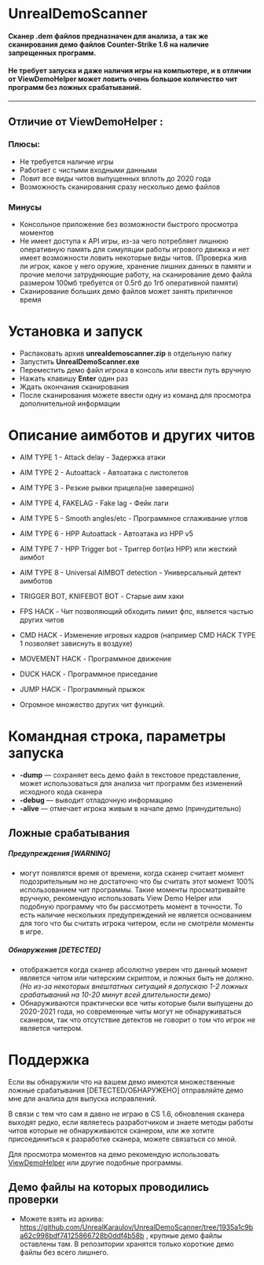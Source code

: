 
# UnrealDemoScanner 
#### Сканер .dem файлов предназначен для анализа, а так же сканирования демо файлов Counter-Strike 1.6 на наличие запрещенных программ.
#### Не требует запуска и даже наличия игры на компьютере, и в отличии от ViewDemoHelper может ловить очень большое количество чит программ без ложных срабатываний.

---
Отличие от ViewDemoHelper :
-
### Плюсы:
- Не требуется наличие игры
- Работает с чистыми входными данными
- Ловит все виды читов выпущенных вплоть до 2020 года
- Возможность сканирования сразу несколько демо файлов
### Минусы
- Консольное приложение без возможности быстрого просмотра моментов
- Не имеет доступа к API игры, из-за чего потребляет лишнюю оперативную память для симуляции работы игрового движка и нет имеет возможности ловить некоторые виды читов. (Проверка жив ли игрок, какое у него оружие, хранение лишних данных в памяти и прочие мелочи затрудняющие работу, на сканирование демо файла размером 100мб требуется от 0.5гб до 1гб оперативной памяти)
- Сканирование больших демо файлов может занять приличное время

# Установка и запуск
- Распаковать архив **unrealdemoscanner.zip** в отдельную папку
- Запустить **UnrealDemoScanner.exe**
- Переместить демо файл игрока в консоль или ввести путь вручную
- Нажать клавишу **Enter** один раз
- Ждать окончания сканирования
- После сканирования можете ввести одну из команд для просмотра дополнительной информации

# Описание аимботов и других читов
- AIM TYPE 1 - Attack delay - Задержка атаки
 
- AIM TYPE 2 - Autoattack - Автоатака с пистолетов
 
- AIM TYPE 3 - Резкие рывки прицела(не заверешно)
 
- AIM TYPE 4, FAKELAG - Fake lag - Фейк лаги
 
- AIM TYPE 5 - Smooth angles/etc - Программное сглаживание углов
 
- AIM TYPE 6 - HPP Autoattack - Автоатака из HPP v5
 
- AIM TYPE 7 - HPP Trigger bot - Триггер бот(из HPP) или жесткий аимбот
 
- AIM TYPE 8 - Universal AIMBOT detection - Универсальный детект аимботов
 
- TRIGGER BOT, KNIFEBOT BOT - Старые аим хаки
 
- FPS HACK - Чит позволяющий обходить лимит фпс, является частью других читов
 
- CMD HACK - Изменение игровых кадров (например CMD HACK TYPE 1 позволяет зависнуть в воздухе)
 
- MOVEMENT HACK - Программное движение

- DUCK HACK - Программное приседание

- JUMP HACK - Программный прыжок

- Огромное множество других чит функций.
# Командная строка, параметры запуска
- **-dump** — сохраняет весь демо файл в текстовое представление, может использоваться для анализа чит программ без изменений исходного кода сканера
- **-debug** — выводит отладочную информацию
- **-alive** — отмечает игрока живым в начале демо (принудительно)
 
## Ложные срабатывания
##### Предупреждения [WARNING] 
- могут появлятся время от времени, когда сканер считает момент подозрительным но не достаточно что бы считать этот момент 100% использованием чит программы. Такие моменты просматривайте вручную, рекомендую использовать View Demo Helper или подобную программу что бы рассмотреть момент в точности. То есть наличие нескольких предупреждений не является основанием для того что бы считать игрока читером, если не смотрели моменты в игре. 
  
##### Обнаружения [DETECTED] 
- отображается когда сканер абсолютно уверен что данный момент является читом или читерским скриптом, и ложных быть не должно. *(Но из-за некоторых внештатных ситуаций я допускаю 1-2 ложных срабатываний на 10-20 минут всей длительности демо)*
- Обнаруживаются практически все читы которые были выпущены до 2020-2021 года, но современные читы могут не обнаруживаться сканером, так что отсутствие детектов не говорит о том что игрок не является читером. 
# Поддержка
Если вы обнаружили что на вашем демо имеются множественные ложные срабатывания [DETECTED/ОБНАРУЖЕНО] отправляйте демо мне для анализа для выпуска исправлений.

В связи с тем что сам я давно не играю в CS 1.6, обновления сканера выходят редко, если являетесь разработчиком и знаете методы работы читов которые не обнаруживаются сканером, или же хотите присоединиться к разработке сканера, можете связаться со мной.

Для просмотра моментов на демо рекомендую использовать [ViewDemoHelper](https://github.com/radiusr16/view_demo_helper) или другие подобные программы.

## Демо файлы на которых проводились проверки
- Можете взять из архива: https://github.com/UnrealKaraulov/UnrealDemoScanner/tree/1935a1c9ba62c998bdf74125866728b0ddf4b58b , крупные демо файлы оставлены там. В репозитории хранятся только короткие демо файлы без всего лишнего.
